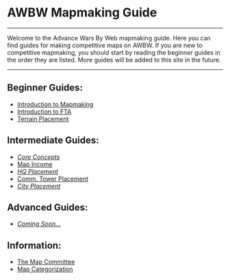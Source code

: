# AWBW Mapmaking Guide

___

Welcome to the Advance Wars By Web mapmaking guide. Here you can find guides for making competitive maps on AWBW. If you are new to competitive mapmaking, you should start by reading the beginner guides in the order they are listed. More guides will be added to this site in the future.

___

## Beginner Guides:

- [Introduction to Mapmaking](beginner/introduction_to_mapmaking.md)
- [Introduction to FTA](beginner/introduction_to_fta.md)
- [Terrain Placement](beginner/terrain_placement.md)

## Intermediate Guides:

- [*Core Concepts*]()
- [Map Income](intermediate/map_income.md)
- [*HQ Placement*]()
- [Comm. Tower Placement](intermediate/comm_tower_placement.md)
- [*City Placement*]()

## Advanced Guides:

- [*Coming Soon...*]()

## Information:

- [The Map Committee](information/the_map_committee.md)
- [Map Categorization](information/map_categorization.md)